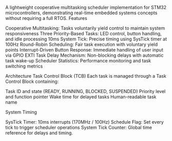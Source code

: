 A lightweight cooperative multitasking scheduler implementation for STM32 microcontrollers, demonstrating real-time embedded systems concepts without requiring a full RTOS.
Features

Cooperative Multitasking: 
Tasks voluntarily yield control to maintain system responsiveness
Three Priority-Based Tasks: LED control, button handling, and idle processing
10ms System Tick: Precise timing using SysTick timer at 100Hz
Round-Robin Scheduling: Fair task execution with voluntary yield points
Interrupt-Driven Button Response: Immediate handling of user input via GPIO EXTI
Task Delay Mechanism: Non-blocking delays with automatic task wake-up
Scheduler Statistics: Performance monitoring and task switching metrics

Architecture
Task Control Block (TCB)
Each task is managed through a Task Control Block containing:

Task ID and state (READY, RUNNING, BLOCKED, SUSPENDED)
Priority level and function pointer
Wake time for delayed tasks
Human-readable task name

System Timing

SysTick Timer: 10ms interrupts (170MHz / 100Hz)
Schedule Flag: Set every tick to trigger scheduler operations
System Tick Counter: Global time reference for delays and timing.

